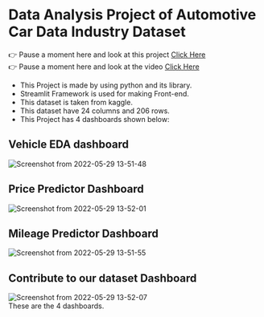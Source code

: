 # Data Analysis Project of Automotive Car Data Industry Dataset
👉 Pause a moment here and look at this project [Click Here]("https://share.streamlit.io/perpetual-incantation/project/main/app.py")
<br>
👉 Pause a moment here and look at the video [Click Here](https://share.streamlit.io/perpetual-incantation/data_analysis/main/app.py)
* This Project is made by using python and its library. 
* Streamlit Framework is used for making Front-end.
* This dataset is taken from kaggle.
* This dataset have 24 columns and 206 rows.
* This Project has 4 dashboards shown below:
## Vehicle EDA dashboard
![Screenshot from 2022-05-29 13-51-48](https://user-images.githubusercontent.com/87900165/170859252-ef93ba48-cf91-4172-acb0-0cc02f7553cf.png)
## Price Predictor Dashboard
![Screenshot from 2022-05-29 13-52-01](https://user-images.githubusercontent.com/87900165/170859316-e2715c37-7665-4a73-8d88-3b4db324453f.png)
## Mileage Predictor Dashboard
![Screenshot from 2022-05-29 13-51-55](https://user-images.githubusercontent.com/87900165/170859364-0ce5714e-a254-4d9c-9d59-ab469a7b27a6.png)
## Contribute to our dataset Dashboard
![Screenshot from 2022-05-29 13-52-07](https://user-images.githubusercontent.com/87900165/170859199-fcee847c-8fa6-48a7-bcc2-76f35048a75e.png)
<br>
These are the 4 dashboards.
